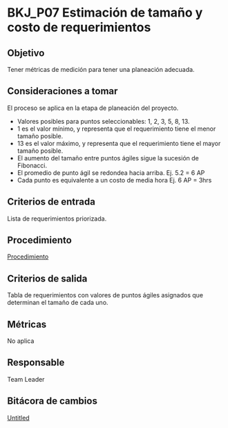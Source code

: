 # BKJ_P07 Estimación de tamaño y costo de requerimientos

## Objetivo[](https://ace-software-development.github.io/Manual-de-Operaciones/docs/Plantillas/PL03_Creaci%C3%B3n%20de%20Procesos#objetivo)

Tener métricas de medición para tener una planeación adecuada.

## **Consideraciones a tomar**

El proceso se aplica en la etapa de planeación del proyecto.

- Valores posibles para puntos seleccionables: 1, 2, 3, 5, 8, 13.
- 1 es el valor mínimo, y representa que el requerimiento tiene el menor tamaño posible.
- 13 es el valor máximo, y representa que el requerimiento tiene el mayor tamaño posible.
- El aumento del tamaño entre puntos ágiles sigue la sucesión de Fibonacci.
- El promedio de punto ágil se redondea hacia arriba. Ej. 5.2 = 6 AP
- Cada punto es equivalente a un costo de media hora Ej. 6 AP = 3hrs

## **Criterios de entrada**

Lista de requerimientos priorizada.

## **Procedimiento**

[Procedimiento](BKJ_P07%20Estimacio%CC%81n%20de%20taman%CC%83o%20y%20costo%20de%20requerim%2062920339ed1d44c688ea4704ea65cb51/Procedimiento%2019b507dca1374d108d97021b87432107.csv)

## **Criterios de salida**

Tabla de requerimientos con valores de puntos ágiles asignados que determinan el tamaño de cada uno.

## **Métricas**

No aplica

## **Responsable**

Team Leader 

## Bitácora de cambios

[Untitled](BKJ_P07%20Estimacio%CC%81n%20de%20taman%CC%83o%20y%20costo%20de%20requerim%2062920339ed1d44c688ea4704ea65cb51/Untitled%20Database%2060c9b3cf4dba446683b823f647f79f71.csv)